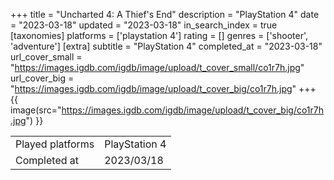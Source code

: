 +++
title = "Uncharted 4: A Thief's End"
description = "PlayStation 4"
date = "2023-03-18"
updated = "2023-03-18"
in_search_index = true
[taxonomies]
platforms = ['playstation 4']
rating = []
genres = ['shooter', 'adventure']
[extra]
subtitle = "PlayStation 4"
completed_at = "2023-03-18"
url_cover_small = "https://images.igdb.com/igdb/image/upload/t_cover_small/co1r7h.jpg"
url_cover_big = "https://images.igdb.com/igdb/image/upload/t_cover_big/co1r7h.jpg"
+++
{{ image(src="https://images.igdb.com/igdb/image/upload/t_cover_big/co1r7h.jpg") }}

|              |            |
| ------------ | ---------- |
| Played platforms    | PlayStation 4 |
| Completed at | 2023/03/18 |


